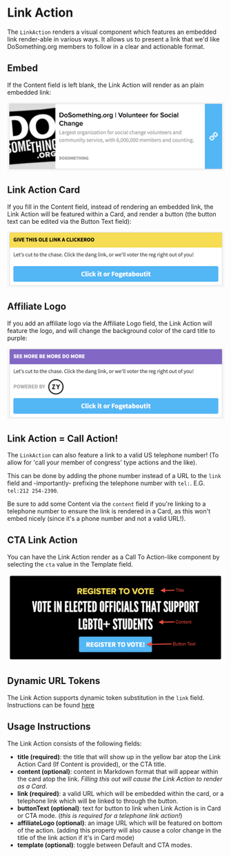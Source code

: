 # Link Action

The `LinkAction` renders a visual component which features an embedded link render-able in various ways. It allows us to present a link that we'd like DoSomething.org members to follow in a clear and actionable format.

## Embed

If the Content field is left blank, the Link Action will render as an plain embedded link:

![Link Action component](../../.gitbook/assets/link-action-component-plain-embed.png)

## Link Action Card

If you fill in the Content field, instead of rendering an embedded link, the Link Action will be featured within a Card, and render a button \(the button text can be edited via the Button Text field\):

![Link Action Card](../../.gitbook/assets/link-action-component-button-text.png)

## Affiliate Logo

If you add an affiliate logo via the Affiliate Logo field, the Link Action will feature the logo, and will change the background color of the card title to purple:

![Affiliate Link Action component](../../.gitbook/assets/link-action-affiliate-logo.png)

## Link Action = Call Action!

The `LinkAction` can also feature a link to a valid US telephone number! \(To allow for 'call your member of congress' type actions and the like\).

This can be done by adding the phone number instead of a URL to the `link` field and -importantly- prefixing the telephone number with `tel:`. E.G. `tel:212 254-2390`.

Be sure to add some Content via the `content` field if you're linking to a telephone number to ensure the link is rendered in a Card, as this won't embed nicely \(since it's a phone number and not a valid URL!\).

## CTA Link Action

You can have the Link Action render as a Call To Action-like component by selecting the `cta` value in the Template field.

![CTA Link Action component](../../.gitbook/assets/link-action-cta.png)

## Dynamic URL Tokens

The Link Action supports dynamic token substitution in the `link` field. Instructions can be found [here](../dynamic-link-tokens.md)

## Usage Instructions

The Link Action consists of the following fields:

- **title \(required\)**: the title that will show up in the yellow bar atop the Link Action Card \(If Content is provided\), or the CTA title.
- **content \(optional\)**: content in Markdown format that will appear within the card atop the link. _Filling this out will cause the Link Action to render as a Card_.
- **link \(required\)**: a valid URL which will be embedded within the card, or a telephone link which will be linked to through the button.
- **buttonText \(optional\)**: text for button to link when Link Action is in Card or CTA mode. \(_this is required for a telephone link action!_\)
- **affiliateLogo \(optional\)**: an image URL which will be featured on bottom of the action. \(adding this property will also cause a color change in the title of the link action if it's in Card mode\)
- **template \(optional\)**: toggle between Default and CTA modes.
